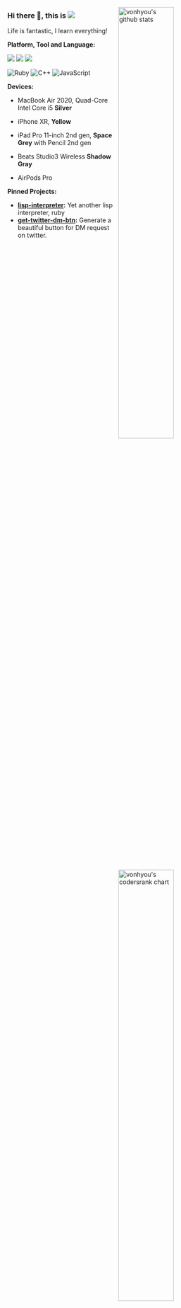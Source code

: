 <img align="right" alt="vonhyou's github stats" 
     width="50%" 
     src="https://github-readme-stats.vercel.app/api?username=vonhyou&count_private=true">
<img align="right" alt="vonhyou's codersrank chart" 
     width="50%" 
     src="https://cr-skills-chart-widget.azurewebsites.net/api/api?username=vonhyou">
<!--
<img align="right" alt="vonhyou's most used lang" width="50%" src="https://github-readme-stats.vercel.app/api/top-langs/?username=vonhyou&layout=compact">
-->
### Hi there 👋, this is [![](https://img.shields.io/twitter/follow/vonhyou)](http://twitter.com/vonhyou) 
<!--
<a href="https://dev.to/vonhyou">
  <img src="https://d2fltix0v2e0sb.cloudfront.net/dev-badge.svg" alt="过期薯条同学's DEV Community Profile" height="30" width="30">
</a>
-->

Life is fantastic, I learn everything!

**Platform, Tool and Language:** 

[![](https://img.shields.io/badge/macOS-Big%20Sur-e94256?style=flat-square&logo=apple&logoColor=ffffff)](https://www.apple.com/macos/big-sur/)
[![](https://img.shields.io/badge/IDE-VSC-007ACC?style=flat-square&logo=Visual-Studio-Code&logoColor=ffffff)](https://code.visualstudio.com/)
[![](https://img.shields.io/badge/IDE-JetBrains-000000?style=flat-square&logo=JetBrains&logoColor=ffffff)](https://www.jetbrains.com)

<img alt="Ruby" src="https://img.shields.io/badge/Ruby-%23CC342D.svg?&style=flat-square&logo=ruby&logoColor=white"/> <!--<img alt="Rails" src="https://img.shields.io/badge/rails%20-%23CC0000.svg?&style=flat-square&logo=ruby-on-rails&logoColor=white"/>--> <img alt="C++" src="https://img.shields.io/badge/C++%20-%2300599C.svg?&style=flat-square&logo=C%2B%2B&ogoColor=white"/> <img alt="JavaScript" src="https://img.shields.io/badge/JavaScript%20-%23F7DF1E.svg?&style=flat-square&logo=javascript&logoColor=white"/> <!--<img alt="Swift" src="https://img.shields.io/badge/swift-%23FA7343.svg?&style=flat-square&logo=swift&logoColor=white"/> -->

**Devices:**

- MacBook Air 2020, Quad-Core Intel Core i5 **Silver**

- iPhone XR, **Yellow**

- iPad Pro 11-inch 2nd gen, **Space Grey** with Pencil 2nd gen

- Beats Studio3 Wireless **Shadow Gray**

- AirPods Pro

**Pinned Projects:**

- **[lisp-interpreter](https://github.com/vonhyou/lisp-interpreter):** Yet another lisp interpreter, ruby
- **[get-twitter-dm-btn](https://github.com/vonhyou/get-twitter-dm-btn):** Generate a beautiful button for DM request on twitter.
